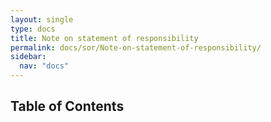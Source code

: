 ```yaml
---
layout: single
type: docs
title: Note on statement of responsibility
permalink: docs/sor/Note-on-statement-of-responsibility/
sidebar:
  nav: "docs"
---
```


## Table of Contents

